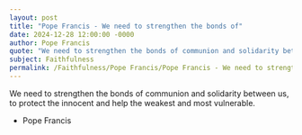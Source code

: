 ```yaml
---
layout: post
title: "Pope Francis - We need to strengthen the bonds of"
date: 2024-12-28 12:00:00 -0000
author: Pope Francis
quote: "We need to strengthen the bonds of communion and solidarity between us, to protect the innocent and help the weakest and most vulnerable."
subject: Faithfulness
permalink: /Faithfulness/Pope Francis/Pope Francis - We need to strengthen the bonds of
---
```


We need to strengthen the bonds of communion and solidarity between us, to protect the innocent and help the weakest and most vulnerable.

- Pope Francis
